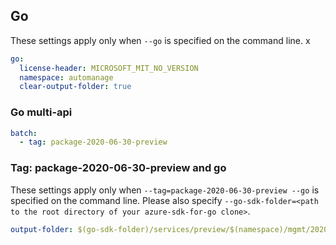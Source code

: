 ## Go

These settings apply only when `--go` is specified on the command line. x

``` yaml $(go)
go:
  license-header: MICROSOFT_MIT_NO_VERSION
  namespace: automanage
  clear-output-folder: true
```

### Go multi-api

``` yaml $(go) && $(multiapi)
batch:
  - tag: package-2020-06-30-preview
```

### Tag: package-2020-06-30-preview and go

These settings apply only when `--tag=package-2020-06-30-preview --go` is specified on the command line.
Please also specify `--go-sdk-folder=<path to the root directory of your azure-sdk-for-go clone>`.

``` yaml $(tag) == 'package-2020-06-30-preview' && $(go)
output-folder: $(go-sdk-folder)/services/preview/$(namespace)/mgmt/2020-06-30-preview/$(namespace)
```
